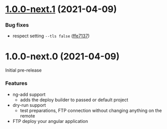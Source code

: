 <a name="1.0.0-next.1"></a>
# [1.0.0-next.1](https://github.com/bohoffi/ngx-deploy-ftp/compare/1.0.0-next.0...1.0.0-next.1) (2021-04-09)
### Bug fixes
- respect setting `--tls false` ([ffe7137](https://github.com/bohoffi/ngx-deploy-ftp/commit/ffe71377ecb01d4a14f09a5393ac921b3cfbf473))

<a name="1.0.0-next.0"></a>
# 1.0.0-next.0 (2021-04-09)
Initial pre-release
### Features
- ng-add support
  - adds the deploy builder to passed or default project
- dry-run support
  - test preparations, FTP connection without changing anything on the remote
- FTP deploy your angular application